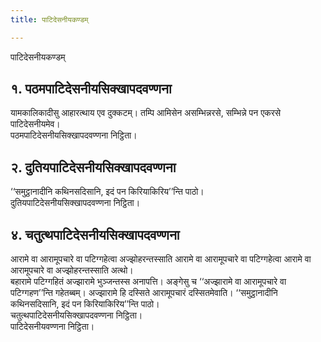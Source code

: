 ```yaml
---
title: पाटिदेसनीयकण्डम्

---
```

पाटिदेसनीयकण्डम्  


## १. पठमपाटिदेसनीयसिक्खापदवण्णना

यामकालिकादीसु आहारत्थाय एव दुक्कटम्। तम्पि आमिसेन असम्भिन्नरसे, सम्भिन्ने पन एकरसे पाटिदेसनीयमेव।  
पठमपाटिदेसनीयसिक्खापदवण्णना निट्ठिता।  


## २. दुतियपाटिदेसनीयसिक्खापदवण्णना

‘‘समुट्ठानादीनि कथिनसदिसानि, इदं पन किरियाकिरिय’’न्ति पाठो।  
दुतियपाटिदेसनीयसिक्खापदवण्णना निट्ठिता।  


## ४. चतुत्थपाटिदेसनीयसिक्खापदवण्णना

आरामे वा आरामूपचारे वा पटिग्गहेत्वा अज्झोहरन्तस्साति आरामे वा आरामूपचारे वा पटिग्गहेत्वा आरामे वा आरामूपचारे वा अज्झोहरन्तस्साति अत्थो।  
बहारामे पटिग्गहितं अज्झारामे भुञ्जन्तस्स अनापत्ति। अङ्गेसु च ‘‘अज्झारामे वा आरामूपचारे वा पटिग्गहण’’न्ति गहेतब्बम्। अज्झारामे हि दस्सिते आरामूपचारं दस्सितमेवाति। ‘‘समुट्ठानादीनि कथिनसदिसानि, इदं पन किरियाकिरिय’’न्ति पाठो।  
चतुत्थपाटिदेसनीयसिक्खापदवण्णना निट्ठिता।  
पाटिदेसनीयवण्णना निट्ठिता।  